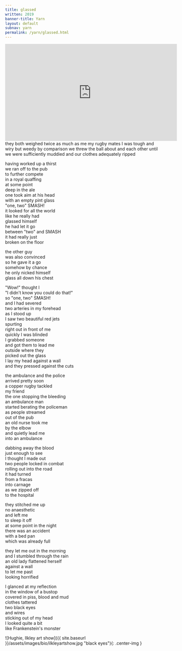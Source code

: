 ```yaml
---
title: glassed 
written: 2019
banner-title: Yarn
layout: default
subnav: yarn
permalink: /yarn/glassed.html
---
```


<iframe width="560" height="315" src="https://www.youtube.com/embed/XkiGen7qAlw" frameborder="0" allow="accelerometer; autoplay; encrypted-media; gyroscope; picture-in-picture" allowfullscreen></iframe>


<div class="poem">
they both weighed  
twice as much as me  
my rugby mates  
I was tough and wiry  
but weedy by comparison  
we threw the ball about  
and each other  
until we were sufficiently  
muddied  
and our clothes  
adequately ripped

having worked up a thirst  
we ran off to the pub  
to further compete  
in a royal quaffing  
at some point  
deep in the ale  
one took aim at his head  
with an empty pint glass   
"one, two" SMASH!  
it looked for all the world  
like he really had  
glassed himself  
he had let it go  
between "two" and SMASH  
it had really just  
broken on the floor  

the other guy  
was also convinced  
so he gave it a go  
somehow by chance  
he only nicked himself  
glass all down his chest  

"Wow!" thought I  
"I didn't know you could do that!"  
so "one, two" SMASH!  
and I had severed  
two arteries in my forehead  
as I stood up  
I saw two beautiful red jets  
spurting  
right out in front of me  
quickly I was blinded  
I grabbed someone  
and got them to lead me  
outside where they  
picked out the glass  
I lay my head against a wall  
and they pressed against the cuts

the ambulance and the police  
arrived pretty soon  
a copper rugby tackled  
my friend  
the one stopping the bleeding  
an ambulance man  
started berating the policeman  
as people streamed  
out of the pub  
an old nurse took me  
by the elbow  
and quietly lead me  
into an ambulance

dabbing away the blood  
just enough to see  
I thought I made out  
two people locked in combat  
rolling out into the road  
it had turned  
from a fracas  
into carnage  
as we zipped off  
to the hospital

they stitched me up  
no anaesthetic  
and left me  
to sleep it off  
at some point in the night  
there was an accident  
with a bed pan  
which was already full

they let me out in the morning  
and I stumbled through the rain  
an old lady flattened herself  
against a wall  
to let me past  
looking horrified

I glanced at my reflection  
in the window of a bustop  
covered in piss, blood and mud  
clothes tattered  
two black eyes  
and wires  
sticking out of my head  
I looked quite a bit  
like Frankenstein's monster

![Hughie, Ilkley art show]({{ site.baseurl }}/assets/images/bio/ilkleyartshow.jpg "black eyes"){: .center-img }
</div>
